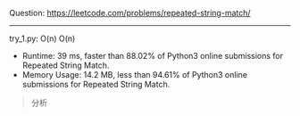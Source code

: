 Question: https://leetcode.com/problems/repeated-string-match/

---

try_1.py: O(n) O(n)

* Runtime: 39 ms, faster than 88.02% of Python3 online submissions for Repeated String Match.
* Memory Usage: 14.2 MB, less than 94.61% of Python3 online submissions for Repeated String Match.

> 分析
